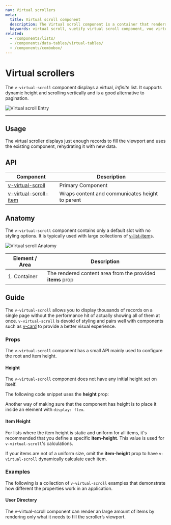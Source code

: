```yaml
---
nav: Virtual scrollers
meta:
  title: Virtual scroll component
  description: The Virtual scroll component is a container that renders only visible elements. It is useful when you need to display large amounts of uniform data.
  keywords: virtual scroll, vuetify virtual scroll component, vue virtual scroll component, v-virtual-scroll component
related:
  - /components/lists/
  - /components/data-tables/virtual-tables/
  - /components/combobox/
---
```


# Virtual scrollers

The `v-virtual-scroll` component displays a virtual, _infinite_ list. It supports dynamic height and scrolling vertically and is a good alternative to pagination.

![Virtual scroll Entry](https://cdn.vuetifyjs.com/docs/images/components/v-virtual-scroll/v-virtual-scroll-entry.png)

----

## Usage

The virtual scroller displays just enough records to fill the viewport and uses the existing component, rehydrating it with new data.

<usage name="v-virtual-scroll" />

<entry />

## API

| Component | Description |
| - | - |
| [v-virtual-scroll](/api/v-virtual-scroll/) | Primary Component |
| [v-virtual-scroll-item](/api/v-virtual-scroll-item/) | Wraps content and communicates height to parent |

<api-inline hide-links />

## Anatomy

The `v-virtual-scroll` component contains only a default slot with no styling options. It is typically used with large collections of [v-list-item](/components/lists/)s.

![Virtual scroll Anatomy](https://cdn.vuetifyjs.com/docs/images/components/v-virtual-scroll/v-virtual-scroll-anatomy.png)

| Element / Area | Description |
| - | - |
| 1. Container | The rendered content area from the provided **items** prop |

## Guide

The `v-virtual-scroll` allows you to display thousands of records on a single page without the performance hit of actually showing all of them at once. `v-virtual-scroll` is devoid of styling and pairs well with components such as [v-card](/components/cards/) to provide a better visual experience.

### Props

The `v-virtual-scroll` component has a small API mainly used to configure the root and item height.

#### Height

The `v-virtual-scroll` component does not have any initial height set on itself.

The following code snippet uses the **height** prop:

<example file="v-virtual-scroll/prop-height" />

Another way of making sure that the component has height is to place it inside an element with `display: flex`.

<example file="v-virtual-scroll/prop-height-parent" />

#### Item Height

For lists where the item height is static and uniform for all items, it's recommended that you define a specific **item-height**. This value is used for `v-virtual-scroll`'s calculations.

<example file="v-virtual-scroll/prop-item-height" />

If your items are not of a uniform size, omit the **item-height** prop to have `v-virtual-scroll` dynamically calculate each item.

<example file="v-virtual-scroll/prop-dynamic-item-height" />

### Examples

The following is a collection of `v-virtual-scroll` examples that demonstrate how different the properties work in an application.

#### User Directory

The v-virtual-scroll component can render an large amount of items by rendering only what it needs to fill the scroller’s viewport.

<example file="v-virtual-scroll/misc-user-directory" />

